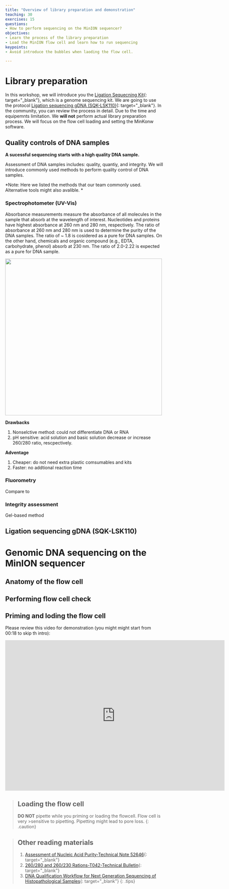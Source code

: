 ```yaml
---
title: "Overview of library preparation and demonstration"
teaching: 30
exercises: 15
questions:
- How to perform sequencing on the MinION sequencer?
objectives:
- Learn the process of the library preparation 
- Load the MinION flow cell and learn how to run sequencing 
keypoints:
- Avoid introduce the bubbles when laoding the flow cell. 

---
```


# Library preparation 

In this workshop, we will introduce you the [Ligation Sequecning Kit](https://store.nanoporetech.com/us/ligation-sequencing-kit110.html){: target="_blank"}, which is a genome sequencing kit. We are going to use the protocol [Ligation sequencing gDNA (SQK-LSK110)](https://community.nanoporetech.com/docs/prepare/library_prep_protocols/genomic-dna-by-ligation-sqk-lsk110/v/gde_9108_v110_revv_10nov2020){: target="_blank"}.
In the community, you can review the process in detail. Due to the time and equipemnts limitation. We **will not** perform actual library preparation process. We will focus on the flow cell loading and setting the MinKonw software.

## Quality controls of DNA samples

**A sucessful sequencing starts with a high quality DNA sample.**

Assessment of DNA samples includes: quality, quantiy, and integrity. We will introduce commonly used methods to perform quality control of DNA samples. 

*Note: Here we listed the methods that our team commonly used. Alternative tools might also avalible. *

### Spectrophotometer (UV-Vis)
Absorbance measurements measure the absorbance of all molecules in the sample that absorb at the wavelength of interest. Nucleotides and proteins have highest absorbance at 260 nm and 280 nm, respectively. The ratio of absorbance at 260 nm and 280 nm is used to determine the purity of the DNA samples. The ratio of ~ 1.8 is cosidered as a pure for DNA samples. On the other hand, chemicals and organic compound (e.g., EDTA, carbohydrate, phenol) absorb at 230 nm. The ratio of 2.0-2.22 is expected as a pure for DNA sample.

<img src="{{site.baseSite}}/fig/NanoDrop_spectra.png" align="center" height="500">

**Drawbacks** 
1. Nonselctive method: could not differentiate DNA or RNA
2. pH sensitive: acid solution and basic solution decrease or increase 260/280 ratio, rescpectively. 

**Adventage**
1. Cheaper: do not need extra plastic comsumables and kits
2. Faster: no addtional reaction time

### Fluorometry
Compare to 









### Integrity assessment
Gel-based method


## Ligation sequencing gDNA (SQK-LSK110)


# Genomic DNA sequencing on the MinION sequencer
 
## Anatomy of the flow cell

## Performing flow cell check 

## Priming and loding the flow cell

Please review this video for demonstration (you might might start from 00:18 to skip th intro):
<iframe width="700" height="480" src="https://www.youtube.com/embed/Pt-iaemrM88" title="Priming and loading your flow cell" frameborder="0" allow="accelerometer; autoplay; clipboard-write; encrypted-media; gyroscope; picture-in-picture" allowfullscreen></iframe>

> ## Loading the flow cell
> **DO NOT** pipette while you priming or loading the flowcell. Flow cell is very >sensitive to pipetting. Pipetting might lead to pore loss. 
{: .caution}


> ## Other reading materials 
>1. [Assessment of Nucleic Acid Purity-Technical Note 52646](https://assets.thermofisher.com/TFS-Assets/CAD/Product-Bulletins/TN52646-E-0215M-NucleicAcid.pdf#:~:text=Small%20changes%20in%20the%20pH%20of%20the%20solution,the%20diluted%20sample%20measured%20on%20the%20conventional%20spectrophotometer.){: target="_blank"}
>2. [260/280 and 260/230 Rations-T042-Technical Bulletin](http://hpc.ilri.cgiar.org/beca/training/IMBB_2015/lectures/NanoDrop.pdf){: target="_blank"}
>3. [DNA Qualification Workflow for Next Generation Sequencing of Histopathological Samples](https://doi.org/10.1371/journal.pone.0062692){: target="_blank"}
{: .tips}

